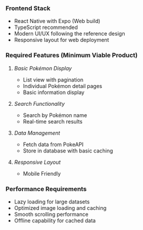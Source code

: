 ### Frontend Stack
- React Native with Expo (Web build)
- TypeScript recommended
- Modern UI/UX following the reference design
- Responsive layout for web deployment

### Required Features (Minimum Viable Product)
1. *Basic Pokémon Display*
   - List view with pagination
   - Individual Pokémon detail pages
   - Basic information display

2. *Search Functionality*  
   - Search by Pokémon name
   - Real-time search results

3. *Data Management*
   - Fetch data from PokeAPI
   - Store in database with basic caching

4. *Responsive Layout*
   - Mobile Friendly

### Performance Requirements
- Lazy loading for large datasets
- Optimized image loading and caching
- Smooth scrolling performance
- Offline capability for cached data